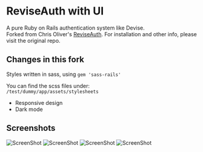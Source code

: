 # ReviseAuth with UI

A pure Ruby on Rails authentication system like Devise.  
Forked from Chris Oliver's [ReviseAuth](https://github.com/excid3/revise_auth). For installation and other info, please visit the original repo.

## Changes in this fork
Styles written in sass, using `gem 'sass-rails'`

You can find the scss files under:  
`/test/dummy/app/assets/stylesheets`

* Responsive design
* Dark mode

## Screenshots

![ScreenShot](https://dorinvancea.com/screenshots/revise_auth/log-in.png)
![ScreenShot](https://dorinvancea.com/screenshots/revise_auth/sign-up.png)
![ScreenShot](https://dorinvancea.com/screenshots/revise_auth/errors.png)
![ScreenShot](https://dorinvancea.com/screenshots/revise_auth/profile.png)
